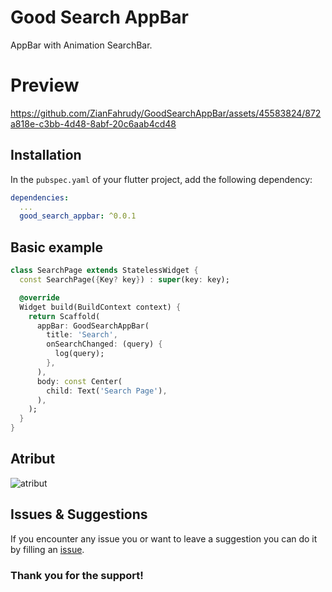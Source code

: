 <!-- 
This README describes the package. If you publish this package to pub.dev,
this README's contents appear on the landing page for your package.

For information about how to write a good package README, see the guide for
[writing package pages](https://dart.dev/guides/libraries/writing-package-pages). 

For general information about developing packages, see the Dart guide for
[creating packages](https://dart.dev/guides/libraries/create-library-packages)
and the Flutter guide for
[developing packages and plugins](https://flutter.dev/developing-packages). 
-->

# Good Search AppBar
AppBar with Animation SearchBar.

# Preview
https://github.com/ZianFahrudy/GoodSearchAppBar/assets/45583824/872a818e-c3bb-4d48-8abf-20c6aab4cd48

## Installation

In the `pubspec.yaml` of your flutter project, add the following dependency:

``` yaml
dependencies:
  ...
  good_search_appbar: ^0.0.1
```

## Basic example

``` dart
class SearchPage extends StatelessWidget {
  const SearchPage({Key? key}) : super(key: key);

  @override
  Widget build(BuildContext context) {
    return Scaffold(
      appBar: GoodSearchAppBar(
        title: 'Search',
        onSearchChanged: (query) {
          log(query);
        },
      ),
      body: const Center(
        child: Text('Search Page'),
      ),
    );
  }
}

```

## Atribut
![atribut](https://github.com/ZianFahrudy/GoodSearchAppBar/assets/45583824/a3c97bd2-e34d-44ae-92ab-736d1ead9059)

## Issues & Suggestions
If you encounter any issue you or want to leave a suggestion you can do it by filling an [issue](https://github.com/ZianFahrudy/GoodSearchAppBar/issues).

### Thank you for the support!